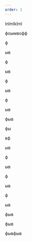 ```yaml
---
order: 1
---
```


lnlmlklml

фоымвофф

ф

ыв

ф

ыв

ф

ыв

ф

ыв

фыв

фы

вф

ыв

ф

ыв

ф

ыв

ф

ыв

фыв

фыв

фывфыв